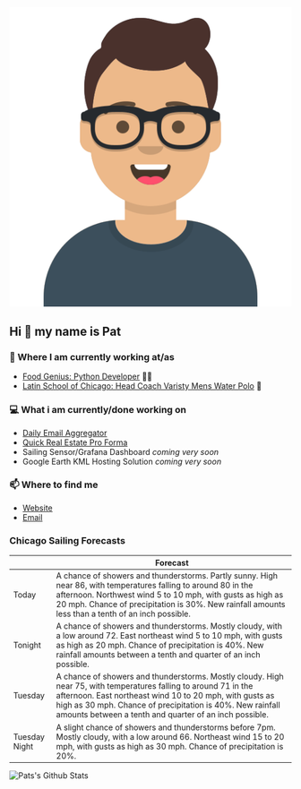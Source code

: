 [![Social banner for p-j-falconer](https://raw.githubusercontent.com/P-J-FALCONER/P-J-FALCONER/master/assets/avataaars.svg)](https://patfalconer.com/)
## Hi :wave: my name is Pat

### 💼 Where I am currently working at/as
- [Food Genius: Python Developer](https://getfoodgenius.com/) 🍔🐍
- [Latin School of Chicago: Head Coach Varisty Mens Water Polo](https://www.latinschool.org/) 🤽


### 💻 What i am currently/done working on
 - [Daily Email Aggregator](https://github.com/P-J-FALCONER/dott_daily_mail)
 - [Quick Real Estate Pro Forma](https://github.com/P-J-FALCONER/henry)
 - Sailing Sensor/Grafana Dashboard *coming very soon*
 - Google Earth KML Hosting Solution *coming very soon*

### 📫 Where to find me
 - [Website](https://patfalconer.com/)
 - [Email](mailto:patrick.j.falconer@gmail.com)


### Chicago Sailing Forecasts
|   | Forecast  |
|---|---|
| Today | A chance of showers and thunderstorms. Partly sunny. High near 86, with temperatures falling to around 80 in the afternoon. Northwest wind 5 to 10 mph, with gusts as high as 20 mph. Chance of precipitation is 30%. New rainfall amounts less than a tenth of an inch possible. |
| Tonight | A chance of showers and thunderstorms. Mostly cloudy, with a low around 72. East northeast wind 5 to 10 mph, with gusts as high as 20 mph. Chance of precipitation is 40%. New rainfall amounts between a tenth and quarter of an inch possible. |
| Tuesday | A chance of showers and thunderstorms. Mostly cloudy. High near 75, with temperatures falling to around 71 in the afternoon. East northeast wind 10 to 20 mph, with gusts as high as 30 mph. Chance of precipitation is 40%. New rainfall amounts between a tenth and quarter of an inch possible. |
| Tuesday Night | A slight chance of showers and thunderstorms before 7pm. Mostly cloudy, with a low around 66. Northeast wind 15 to 20 mph, with gusts as high as 30 mph. Chance of precipitation is 20%. |

![Pats's Github Stats](https://github-readme-stats.vercel.app/api?username=p-j-falconer&show_icons=true&theme=radical)
